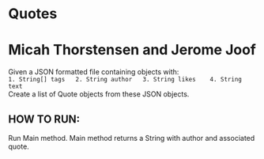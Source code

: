 # Quotes

# Micah Thorstensen and Jerome Joof

Given a JSON formatted file containing objects with:  
    ```
    1. String[] tags  
    2. String author  
    3. String likes   
    4. String text   
    ```  
Create a list of Quote objects from these JSON objects.

## HOW TO RUN:
Run Main method.  Main method returns a String with author and associated quote.

      

